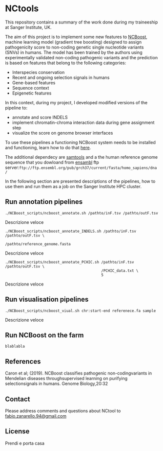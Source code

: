 # NCtools


This repository contains a summary of the work done during my traineeship at Sanger Institute, UK. 

The aim of this project is to implement some new features to [NCBoost](https://github.com/RausellLab/NCBoost), machine learning model (gradient tree boosting) designed to assign pathogenicity score to non-coding genetic single nucleotide variants (SNVs) in humans. The model has been trained by the authors using experimentally validated non-coding pathogenic variants and the prediction is based on features that belong to the following categories:

+ Interspecies conservation
+ Recent and ongoing selection signals in humans
+ Gene-based features
+ Sequence context
+ Epigenetic features

In this context, during my project, I developed modified versions of the pipeline to:

+ annotate and score INDELS
+ implement chromatin-chroma interaction data during gene assignment step
+ visualize the score on genome browser interfaces

To use these pipelines a functioning NCBoost system needs to be installed and functioning, learn how to do that [here](https://github.com/RausellLab/NCBoost).

The additional dependecy are [samtools](http://www.htslib.org/doc/samtools.html) and a the human reference genome sequence that you dowloand from [ensambl](https://grch37.ensembl.org/index.html) ftp server:`ftp://ftp.ensembl.org/pub/grch37/current/fasta/homo_sapiens/dna/`

In the following section are presented descriptions of the pipelines, how to use them and run them as a job on the Sanger Institute HPC cluster.

## Run annotation pipelines

```
./NCBoost_scripts/ncboost_annotate.sh /pathto/inF.tsv /pathto/outF.tsv 
```
Descrizione veloce 

```
./NCBoost_scripts/ncboost_annotate_INDELS.sh /pathto/inF.tsv /pathto/outF.tsv \
                                             /pathto/reference_genome.fasta
```
Descrizione veloce 

```
./NCBoost_scripts/ncboost_annotate_PCHIC.sh /pathto/inF.tsv /pathto/outF.tsv \
                                            /PCHIC_data.txt \
                                            5
```
Descrizione veloce

## Run visualisation pipelines

```
./NCBoost_scripts/ncboost_viual.sh chr:start-end referenece.fa sample
```
Descrizione veloce 

## Run NCBoost on the farm

```
blablabla
```


## References

Caron et al; (2019). NCBoost classifies pathogenic non-codingvariants in Mendelian diseases throughsupervised learning on purifying selectionsignals in humans. Genome Biology,20:32 


## Contact

Please address comments and questions about NCtool to fabio.zanarello.94@gmail.com

## License

Prendi e porta casa
